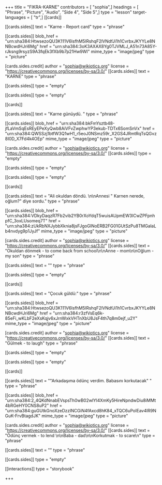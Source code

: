 +++
title = "FIKRA-KARNE"
contributors = [ "sophia",]
headings = [ "Phrase", "Picture", "Audio", "Side 4", "Side 5",]
type = "lesson"
target-languages = [ "tr",]
[[cards]]

[[cards.sides]]
text = "Karne - Report card"
type = "phrase"

[[cards.sides]]
blob_href = "urn:sha384:HtwsezoQU3K111V6IsfhM5IRshqF2lVNdfJi1h1CvrbxJKYYLe8NNBcwdHJri6Mg"
href = "urn:sha384:3oK3AXAX8Yg0TJVMLJ_A51n73A85Y-rJksng9rsyzS9A3fqEk3fXb9b7p21Hw9Wl"
mime_type = "image/jpeg"
type = "picture"

[cards.sides.credit]
author = "sophia@wikiotics.org"
license = "https://creativecommons.org/licenses/by-sa/3.0/"
[[cards.sides]]
text = "KARNE"
type = "phrase"

[[cards.sides]]
type = "empty"

[[cards.sides]]
type = "empty"

[[cards]]

[[cards.sides]]
text = "Karne günüydü. "
type = "phrase"

[[cards.sides]]
blob_href = "urn:sha384:bkFmYsztb48-jfLaVmSqEsREyEPeXyQwb8AiVFvZwphwYP3ekub-TDTx6SomSnVx"
href = "urn:sha384:QWSSzj1btfW3Q1wH1_r5eoJ0NSmz59r_X2GS4JRmtRqTsQGvz8I0D_X7Fd4k4OEp"
mime_type = "image/jpeg"
type = "picture"

[cards.sides.credit]
author = "sophia@wikiotics.org"
license = "https://creativecommons.org/licenses/by-sa/3.0/"
[[cards.sides]]
type = "empty"

[[cards.sides]]
type = "empty"

[[cards.sides]]
type = "empty"

[[cards]]

[[cards.sides]]
text = "Ali okuldan döndü. \n\nAnnesi \" Karnen nerede, oğlum?\" diye sordu."
type = "phrase"

[[cards.sides]]
blob_href = "urn:sha384:VDkyDaqzR7Fb2vib2YB0rXoYdqT5wuisAUpmEW3ICwZPFpnhpfC_3oxLUsomeq7T"
href = "urn:sha384:zUkRbNXJybbXknia8jsFJgoGINoERB2FG01GUtSzPu8TMGalaLb4nvdyg9p1JyJf"
mime_type = "image/jpeg"
type = "picture"

[cards.sides.credit]
author = "sophia@wikiotics.org"
license = "https://creativecommons.org/licenses/by-sa/3.0/"
[[cards.sides]]
text = "Okuldan dönmek - to come back from school\n\nAnne - mom\n\nOğlum - my son"
type = "phrase"

[[cards.sides]]
text = ""
type = "phrase"

[[cards.sides]]
type = "empty"

[[cards]]

[[cards.sides]]
text = "Çocuk güldü:"
type = "phrase"

[[cards.sides]]
blob_href = "urn:sha384:HtwsezoQU3K111V6IsfhM5IRshqF2lVNdfJi1h1CvrbxJKYYLe8NNBcwdHJri6Mg"
href = "urn:sha384:r3zfVsEq6k-85eFi_wKLbF2eXsKqjv6xJrnWxkVHTnXbU8JsF4th7q8m0ejf_u2Y"
mime_type = "image/jpeg"
type = "picture"

[cards.sides.credit]
author = "sophia@wikiotics.org"
license = "https://creativecommons.org/licenses/by-sa/3.0/"
[[cards.sides]]
text = "Gülmek - to laugh"
type = "phrase"

[[cards.sides]]
type = "empty"

[[cards.sides]]
type = "empty"

[[cards]]

[[cards.sides]]
text = "\"Arkadaşıma ödünç verdim. Babasını korkutacak\" "
type = "phrase"

[[cards.sides]]
blob_href = "urn:sha384:2_4QKdNnabEVspsTh0wB02wlYl4XmKy5HireNpndwDiu8iMMt4bRGeHY0CNS8uP2"
href = "urn:sha384:guGUtkGnoXzeDzzINCGiN4fAxcd8hK84_xTQC6uPoIEav4IR9NGuK-FrvBtagdJK"
mime_type = "image/jpeg"
type = "picture"

[cards.sides.credit]
author = "sophia@wikiotics.org"
license = "https://creativecommons.org/licenses/by-sa/3.0/"
[[cards.sides]]
text = "Ödünç vermek - to lend \n\nBaba - dad\n\nKorkutmak - to scare\n"
type = "phrase"

[[cards.sides]]
text = ""
type = "phrase"

[[cards.sides]]
type = "empty"

[[interactions]]
type = "storybook"

+++
